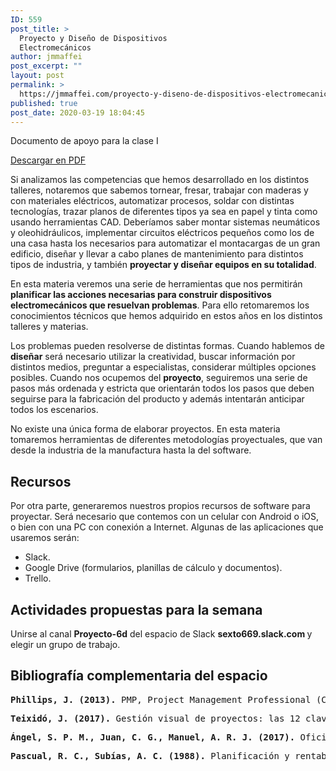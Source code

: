 ```yaml
---
ID: 559
post_title: >
  Proyecto y Diseño de Dispositivos
  Electromecánicos
author: jmmaffei
post_excerpt: ""
layout: post
permalink: >
  https://jmmaffei.com/proyecto-y-diseno-de-dispositivos-electromecanicos/
published: true
post_date: 2020-03-19 18:04:45
---
```

<!-- wp:paragraph {"fontSize":"small"} -->
<p class="has-small-font-size">Documento de apoyo para la clase I</p>
<!-- /wp:paragraph -->

<!-- wp:button -->
<div class="wp-block-button"><a class="wp-block-button__link" href="https://1drv.ms/b/s!Au1d7R_1V3vC-hZYFAuN8JvwzpGV?e=CkdIbm">Descargar en PDF</a></div>
<!-- /wp:button -->

<!-- wp:paragraph {"dropCap":true} -->
<p class="has-drop-cap">Si analizamos las competencias que hemos desarrollado en los distintos talleres, notaremos que sabemos tornear, fresar, trabajar con maderas y con materiales eléctricos, automatizar procesos, soldar con distintas tecnologías, trazar planos de diferentes tipos ya sea en papel y tinta como usando herramientas CAD. Deberíamos saber montar sistemas neumáticos y oleohidráulicos, implementar circuitos eléctricos pequeños como los de una casa hasta los necesarios para automatizar el montacargas de un gran edificio, diseñar y llevar a cabo planes de mantenimiento para distintos tipos de industria, y también <strong>proyectar y diseñar equipos en su totalidad</strong>.</p>
<!-- /wp:paragraph -->

<!-- wp:paragraph -->
<p>En esta materia veremos una serie de herramientas que nos permitirán <strong>planificar las acciones necesarias para construir dispositivos electromecánicos que resuelvan problemas</strong>. Para ello retomaremos los conocimientos técnicos que hemos adquirido en estos años en los distintos talleres y materias.</p>
<!-- /wp:paragraph -->

<!-- wp:paragraph -->
<p>Los problemas pueden resolverse de distintas formas. Cuando hablemos de <strong>diseñar</strong> será necesario utilizar la creatividad, buscar información por distintos medios, preguntar a especialistas, considerar múltiples opciones posibles. Cuando nos ocupemos del <strong>proyecto</strong>, seguiremos una serie de pasos más ordenada y estricta que orientarán todos los pasos que deben seguirse para la fabricación del producto y además intentarán anticipar todos los escenarios.</p>
<!-- /wp:paragraph -->

<!-- wp:paragraph -->
<p>No existe una única forma de elaborar proyectos. En esta materia tomaremos herramientas de diferentes metodologías proyectuales, que van desde la industria de la manufactura hasta la del software.</p>
<!-- /wp:paragraph -->

<!-- wp:heading -->
<h2>Recursos</h2>
<!-- /wp:heading -->

<!-- wp:paragraph -->
<p>Por otra parte, generaremos nuestros propios recursos de software para proyectar. Será necesario que contemos con un celular con Android o iOS, o bien con una PC con conexión a Internet. Algunas de las aplicaciones que usaremos serán:</p>
<!-- /wp:paragraph -->

<!-- wp:list -->
<ul><li>Slack.</li><li>Google Drive (formularios, planillas de cálculo y documentos).</li><li>Trello.</li></ul>
<!-- /wp:list -->

<!-- wp:heading -->
<h2>Actividades propuestas para la semana</h2>
<!-- /wp:heading -->

<!-- wp:paragraph -->
<p>Unirse al canal <strong>Proyecto-6d</strong> del espacio de Slack <strong>sexto669.slack.com </strong>y elegir un grupo de trabajo.</p>
<!-- /wp:paragraph -->

<!-- wp:heading -->
<h2>Bibliografía complementaria del espacio</h2>
<!-- /wp:heading -->

<!-- wp:preformatted -->
<pre class="wp-block-preformatted"><strong>Phillips, J. (2013). </strong>PMP, Project Management Professional (Certification Study Guides). McGraw-Hill Osborne Media.</pre>
<!-- /wp:preformatted -->

<!-- wp:preformatted -->
<pre class="wp-block-preformatted"><strong>Teixidó, J. (2017).</strong> Gestión visual de proyectos: las 12 claves para motivar equipos y conseguir proyectos ganadores. Profit Editorial: Barcelona.</pre>
<!-- /wp:preformatted -->

<!-- wp:preformatted -->
<pre class="wp-block-preformatted"><strong>Ángel, S. P. M., Juan, C. G., Manuel, A. R. J. (2017). </strong>Oficina técnica y proyectos. Editorial UNED.</pre>
<!-- /wp:preformatted -->

<!-- wp:preformatted -->
<pre class="wp-block-preformatted"><strong>Pascual, R. C., Subías, A. C. (1988).</strong> Planificación y rentabilidad de proyectos industriales (Vol. 17). Marcombo.</pre>
<!-- /wp:preformatted -->

<!-- wp:paragraph -->
<p></p>
<!-- /wp:paragraph -->